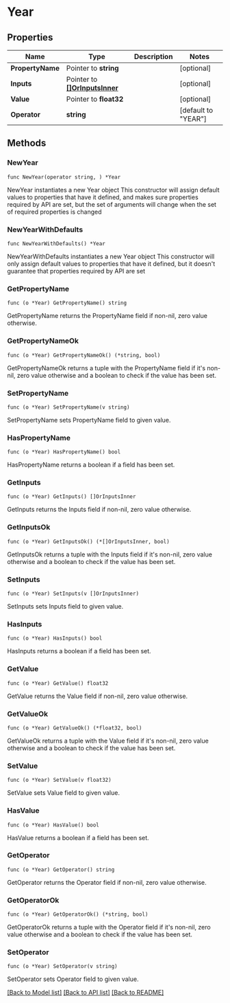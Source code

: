 # Year

## Properties

Name | Type | Description | Notes
------------ | ------------- | ------------- | -------------
**PropertyName** | Pointer to **string** |  | [optional] 
**Inputs** | Pointer to [**[]OrInputsInner**](OrInputsInner.md) |  | [optional] 
**Value** | Pointer to **float32** |  | [optional] 
**Operator** | **string** |  | [default to "YEAR"]

## Methods

### NewYear

`func NewYear(operator string, ) *Year`

NewYear instantiates a new Year object
This constructor will assign default values to properties that have it defined,
and makes sure properties required by API are set, but the set of arguments
will change when the set of required properties is changed

### NewYearWithDefaults

`func NewYearWithDefaults() *Year`

NewYearWithDefaults instantiates a new Year object
This constructor will only assign default values to properties that have it defined,
but it doesn't guarantee that properties required by API are set

### GetPropertyName

`func (o *Year) GetPropertyName() string`

GetPropertyName returns the PropertyName field if non-nil, zero value otherwise.

### GetPropertyNameOk

`func (o *Year) GetPropertyNameOk() (*string, bool)`

GetPropertyNameOk returns a tuple with the PropertyName field if it's non-nil, zero value otherwise
and a boolean to check if the value has been set.

### SetPropertyName

`func (o *Year) SetPropertyName(v string)`

SetPropertyName sets PropertyName field to given value.

### HasPropertyName

`func (o *Year) HasPropertyName() bool`

HasPropertyName returns a boolean if a field has been set.

### GetInputs

`func (o *Year) GetInputs() []OrInputsInner`

GetInputs returns the Inputs field if non-nil, zero value otherwise.

### GetInputsOk

`func (o *Year) GetInputsOk() (*[]OrInputsInner, bool)`

GetInputsOk returns a tuple with the Inputs field if it's non-nil, zero value otherwise
and a boolean to check if the value has been set.

### SetInputs

`func (o *Year) SetInputs(v []OrInputsInner)`

SetInputs sets Inputs field to given value.

### HasInputs

`func (o *Year) HasInputs() bool`

HasInputs returns a boolean if a field has been set.

### GetValue

`func (o *Year) GetValue() float32`

GetValue returns the Value field if non-nil, zero value otherwise.

### GetValueOk

`func (o *Year) GetValueOk() (*float32, bool)`

GetValueOk returns a tuple with the Value field if it's non-nil, zero value otherwise
and a boolean to check if the value has been set.

### SetValue

`func (o *Year) SetValue(v float32)`

SetValue sets Value field to given value.

### HasValue

`func (o *Year) HasValue() bool`

HasValue returns a boolean if a field has been set.

### GetOperator

`func (o *Year) GetOperator() string`

GetOperator returns the Operator field if non-nil, zero value otherwise.

### GetOperatorOk

`func (o *Year) GetOperatorOk() (*string, bool)`

GetOperatorOk returns a tuple with the Operator field if it's non-nil, zero value otherwise
and a boolean to check if the value has been set.

### SetOperator

`func (o *Year) SetOperator(v string)`

SetOperator sets Operator field to given value.



[[Back to Model list]](../README.md#documentation-for-models) [[Back to API list]](../README.md#documentation-for-api-endpoints) [[Back to README]](../README.md)


